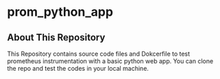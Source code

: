 # prom_python_app

## About This Repository

This Repository contains source code files and Dokcerfile to test prometheus instrumentation with a basic python web app. You can clone the repo and test the codes in your local machine.
